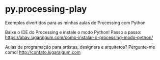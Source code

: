 # py.processing-play

Exemplos divertidos para as minhas aulas de Processing com Python

Baixe o IDE do Processing e instale o modo Python!
Passo a passo: https://abav.lugaralgum.com/como-instalar-o-processing-modo-python/

Aulas de programação para artistas, designers e arquitetos? Pergunte-me como!
http://contato.lugaralgum.com
